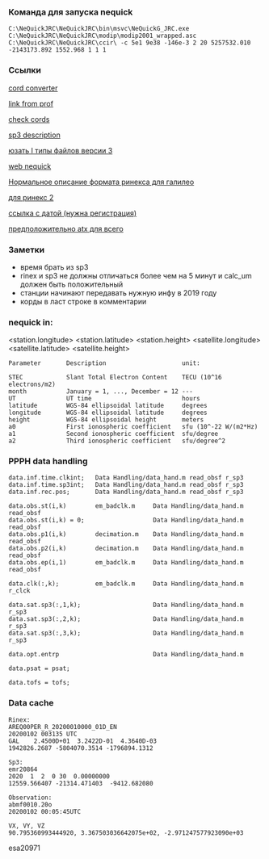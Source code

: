 ### Команда для запуска nequick

`C:\NeQuickJRC\NeQuickJRC\bin\msvc\NeQuickG_JRC.exe C:\NeQuickJRC\NeQuickJRC\modip\modip2001_wrapped.asc C:\NeQuickJRC\NeQuickJRC\ccir\ -c 5e1 9e38 -146e-3 2 20 5257532.010 -2143173.892 1552.968 1 1 1`

### Ссылки

[cord converter](https://tool-online.com/en/coordinate-converter.php)

[link from prof](https://vk.com/away.php?utf=1&to=http%3A%2F%2Fgdc.cddis.eosdis.nasa.gov%3A21%2Fpub%2Fgps%2Fdata%2Fdaily%2F2021%2F001%2F21l%2FABPO00MDG_R_20210010000_01D_EN.rnx.gz)

[check cords](https://www.gps-coordinates.net/)

[sp3 description](http://www.epncb.oma.be/ftp/data/format/sp3c.txt)

[юзать l типы файлов версии 3](https://cddis.nasa.gov/archive/gnss/data/daily/2021/001/21l/)

[web nequick](https://t-ict4d.ictp.it/nequick2/nequick-2-web-model)

[Нормальное описание формата ринекса для галилео](https://www.gsc-europa.eu/gsc-products/galileo-rinex-navigation-parameters)

[для ринекс 2](https://files.igs.org/pub/data/format/)

[ссылка с датой (нужна регистрация)](https://cddis.nasa.gov/archive/gnss/data/daily/)

[предположительно atx для всего](https://www.ngs.noaa.gov/ANTCAL/LoadFile?file=ngs14.atx)

### Заметки

+ время брать из sp3
+ rinex и sp3 не должны отличаться более чем на 5 минут и calc_um должен быть положительный
+ станции начинают передавать нужную инфу в 2019 году
+ корды в ласт строке в комментарии

### nequick in:

<a0> <a1> <a2> <month> <UT> <station.longitude> <station.latitude> <station.height> <satellite.longitude> <satellite.latitude> <satellite.height>

```
Parameter       Description                     unit:

STEC            Slant Total Electron Content    TECU (10^16 electrons/m2)
month           January = 1, ..., December = 12 ---
UT              UT time                         hours
latitude        WGS-84 ellipsoidal latitude     degrees
longitude       WGS-84 ellipsoidal latitude     degrees
height          WGS-84 ellipsoidal height       meters
a0              First ionospheric coefficient   sfu (10^-22 W/(m2*Hz)
a1              Second ionospheric coefficient  sfu/degree
a2              Third ionospheric coefficient   sfu/degree^2
```
### PPPH data handling
```
data.inf.time.clkint;   Data Handling/data_hand.m read_obsf r_sp3
data.inf.time.sp3int;   Data Handling/data_hand.m read_obsf r_sp3
data.inf.rec.pos;       Data Handling/data_hand.m read_obsf r_sp3

data.obs.st(i,k)        em_badclk.m     Data Handling/data_hand.m read_obsf
data.obs.st(i,k) = 0;                   Data Handling/data_hand.m read_obsf
data.obs.p1(i,k)        decimation.m    Data Handling/data_hand.m read_obsf
data.obs.p2(i,k)        decimation.m    Data Handling/data_hand.m read_obsf
data.obs.ep(i,1)        em_badclk.m     Data Handling/data_hand.m read_obsf

data.clk(:,k);          em_badclk.m     Data Handling/data_hand.m r_clck

data.sat.sp3(:,1,k);                    Data Handling/data_hand.m r_sp3
data.sat.sp3(:,2,k);                    Data Handling/data_hand.m r_sp3
data.sat.sp3(:,3,k);                    Data Handling/data_hand.m r_sp3

data.opt.entrp                          Data Handling/data_hand.m

data.psat = psat;

data.tofs = tofs;
```

### Data cache
```
Rinex: 
AREQ00PER_R_20200010000_01D_EN
20200102 003135 UTC
GAL    2.4500D+01  3.2422D-01  4.3640D-03
1942826.2687 -5804070.3514 -1796894.1312

Sp3:
emr20864
2020  1  2  0 30  0.00000000
12559.566407 -21314.471403  -9412.682080

Observation:
abmf0010.20o
20200102 00:05:45UTC

VX, VY, VZ
90.795360993444920, 3.367503036642075e+02, -2.971247577923090e+03
```
esa20971